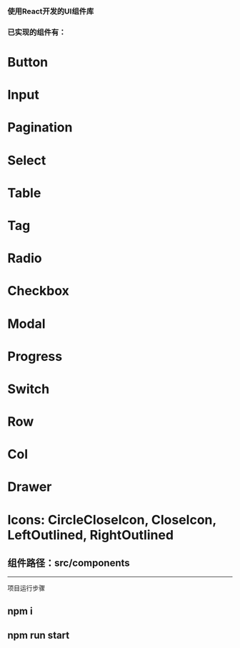 
### 使用React开发的UI组件库

### 已实现的组件有：
 #  Button
 #  Input
 #  Pagination
 #  Select
 #  Table
 #  Tag
 #  Radio
 #  Checkbox
 #  Modal
 #  Progress
 #  Switch
 #  Row
 #  Col
 #  Drawer
 #  Icons: CircleCloseIcon, CloseIcon, LeftOutlined, RightOutlined

## 组件路径：src/components

-----------
项目运行步骤
## npm i
## npm run start